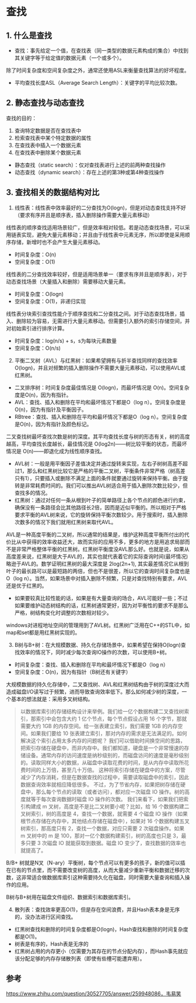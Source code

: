# 查找 #

## 1. 什么是查找 ##

* 查找：事先给定一个值，在查找表（同一类型的数据元素构成的集合）中找到其关键字等于给定值的数据元素（一个或多个）。

除了时间复杂度和空间复杂度之外，通常还使用ASL来衡量查找算法的好坏程度。

* 平均查找长度ASL（Average Search Length）：关键字的平均比较次数。

## 2. 静态查找与动态查找 ##

查找的目的：

1. 查询特定数据是否在查找表中
2. 检索查找表中某个特定数据的属性
3. 在查找表中插入一个数据元素
4. 在查找表中删除某个数据元素

* 静态查找（static search）：仅对查找表进行上述的前两种查找操作
* 动态查找（dynamic search）：存在上述的第3种或第4种查找操作

## 3. 查找相关的数据结构对比 ##

1. 线性表：线性表中效率最好的二分查找为O(logn)，但是对动态查找支持不好（要求有序并且是顺序表，插入删除操作需要大量元素移动）

线性表的顺序查找适用场景较广，但是效率相对较低。若是动态查找场景，可以采用链表实现，避免大量元素移动；并且由于线性表中元素无序，所以即使是采用顺序存储，新增时也不会产生大量元素移动。

* 时间复杂度：O(n)
* 空间复杂度：O(1)

线性表的二分查找效率较好，但是适用场景单一（要求有序并且是顺序表），对于动态查找场景（大量插入和删除）需要移动大量元素。

* 时间复杂度：O(logn)
* 空间复杂度：O(1)，非递归实现

线性表分块索引查找性能介于顺序查找和二分查找之间。对于动态查找场景，插入、删除较为容易，无需进行大量元素移动。但需要引入额外的索引存储空间，并对初始索引进行排序计算。

* 时间复杂度：log(n/s) + s，s为每块元素数量
* 空间复杂度：O(n/s)

2. 平衡二叉树（AVL）与红黑树：如果希望拥有与折半查找同样的查找效率O(logn)，并且对频繁的插入删除操作不需要大量元素移动，可以使用AVL或红黑树。

* 二叉排序树：时间复杂度最佳情况是 O(log­n)，而最坏情况是 O(n)。空间复杂度是O(n)，因为有指针。
* AVL：查找、插入和删除在平均和最坏情况下都是O（log n）。空间复杂度是O(n)，因为有指针及平衡因子。
* RBtree：查找、插入和删除在平均和最坏情况下都是O（log n）。空间复杂度是O(n)，因为有指针及颜色标记。

二叉查找树最坏查找次数是树的深度。其平均查找长度与树的形态有关，树的高度越高，平均查找长度越长，最佳情况是 O(log­2n)——树比较平衡的状态，而最坏情况是 O(n)——即退化成为线性顺序查找。

* AVL树：一般是用平衡因子差值决定并通过旋转来实现，左右子树树高差不超过1，那么和红黑树比较它是严格的平衡二叉树，平衡条件非常严格（树高差只有1），只要插入或删除不满足上面的条件就要通过旋转来保持平衡。由于旋转是非常耗费时间的。我们可以推出AVL树适合用于插入删除次数比较少，但查找多的情况。
* 红黑树：通过对任何一条从根到叶子的简单路径上各个节点的颜色进行约束，确保没有一条路径会比其他路径长2倍，因而是近似平衡的。所以相对于严格要求平衡的AVL树来说，它的旋转保持平衡次数较少。用于搜索时，插入删除次数多的情况下我们就用红黑树来取代AVL。

AVL是一种高度平衡的二叉树，所以通常的结果是，维护这种高度平衡所付出的代价比从中获得的效率收益还大，故而实际的应用不多，更多的地方是用追求局部而不是非常严格整体平衡的红黑树。红黑树平衡度没AVL那么好。也就是说，如果从高度差来说，红黑树是大于AVL的，其实也就代表着它的实际查询时间(最坏情况)略逊于AVL的。数学证明红黑树的最大深度是 2log(2n+1), 其实最差情况它从根到叶子的最长路可以是最短路的两倍，但也不是很差，所以它的查询时间复杂度也是O（log n）。当然，如果场景中对插入删除不频繁，只是对查找特别有要求，AVL还是优于红黑的。

* 如果要较真比较性能的话，如果是有大量查询的场合，AVL可能好一些；不过如果要维护动态树结构的话，红黑树通常更好，因为对平衡性的要求不是那么严格，树结构变化时调整的次数相对较少。

windows对进程地址空间的管理用到了AVL树。红黑树广泛用在C++的STL中，如map和set都是用红黑树实现的。

3. B树与B+树：在大规模数据、持久化存储场景中，如果希望在保持O(logn)查找效率的情况下，同时减少每次查询IO操作的次数，可以使用B+树。

* 时间复杂度：查找、插入和删除在平均和最坏情况下都是O（log n）
* 空间复杂度：O(n)，因为有指针（B树还有关键字）

大规模数据的持久化存储中，二叉查找树、AVL和红黑树结构由于树的深度过大而造成磁盘I/O读写过于频繁，进而导致查询效率低下。那么如何减少树的深度，一个基本的想法就是：采用多叉树结构。

> 以数据库索引的存储结构设计来举例。我们给一亿个数据构建二叉查找树索引，那索引中会包含大约 1 亿个节点，每个节点假设占用 16 个字节，那就需要大约 1GB 的内存空间。给一张表建立索引，我们需要 1GB 的内存空间。如果我们要给 10 张表建立索引，那对内存的需求是无法满足的。如何解决这个索引占用太多内存的问题呢？
> 我们可以借助时间换空间的思路，把索引存储在硬盘中，而非内存中。我们都知道，硬盘是一个非常慢速的存储设备。通常内存的访问速度是纳秒级别的，而磁盘访问的速度是毫秒级别的。读取同样大小的数据，从磁盘中读取花费的时间，是从内存中读取所花费时间的上万倍，甚至几十万倍。
> 这种将索引存储在硬盘中的方案，尽管减少了内存消耗，但是在数据查找的过程中，需要读取磁盘中的索引，因此数据查询效率就相应降低很多。
> 不过，为了节省内存，如果把树存储在硬盘中，那么每个节点的读取（或者访问），都对应一次磁盘 IO 操作。树的高度就等于每次查询数据时磁盘 IO 操作的次数。
> 我们来看下，如果我们把索引构建成 m 叉树，高度是不是比二叉树要小呢？比如，给 16 个数据构建二叉树索引，树的高度是 4，查找一个数据，就需要 4 个磁盘 IO 操作（如果根节点存储在内存中，其他结点存储在磁盘中），如果对 16 个数据构建五叉树索引，那高度只有 2，查找一个数据，对应只需要 2 次磁盘操作。如果 m 叉树中的 m 是 100，那对一亿个数据构建索引，树的高度也只是 3，最多只要 3 次磁盘 IO 就能获取到数据。磁盘 IO 变少了，查找数据的效率也就提高了。

B/B+ 树就是N叉（N-ary）平衡树，每个节点可以有更多的孩子，新的值可以插在已有的节点里，而不需要改变树的高度，从而大量减少重新平衡和数据迁移的次数，这非常适合做数据库索引这种需要持久化在磁盘，同时需要大量查询和插入操作的应用。

B树与B+树用在磁盘文件组织、数据索引和数据库索引。

4. 散列表：查找效率更高O(1)，但是存在空间浪费，并且Hash表本身是无序的，没办法进行区间查找。

* 红黑树查找和删除的时间复杂度都是O(logn)，Hash查找和删除的时间复杂度都是O(1)。
* 树表是有序的，Hash表是无序的
* 红黑树占用的内存更小（仅需要为其存在的节点分配内存），而Hash事先就应该分配足够的内存存储散列表（即使有些槽可能遭弃用）。

## 参考 ##

https://www.zhihu.com/question/30527705/answer/259948086，韦易笑
